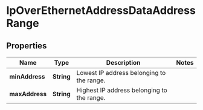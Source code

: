 
# IpOverEthernetAddressDataAddressRange

## Properties
Name | Type | Description | Notes
------------ | ------------- | ------------- | -------------
**minAddress** | **String** | Lowest IP address belonging to the range.  | 
**maxAddress** | **String** | Highest IP address belonging to the range.  | 



